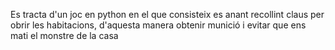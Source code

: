 Es tracta d'un joc en python en el que consisteix es anant recollint claus per obrir les habitacions, d'aquesta manera obtenir munició i evitar que ens mati el monstre de la casa




